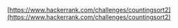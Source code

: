[https://www.hackerrank.com/challenges/countingsort2](https://www.hackerrank.com/challenges/countingsort2)
